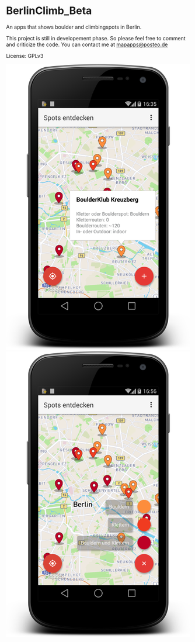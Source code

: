 # BerlinClimb_Beta

An apps that shows boulder and climbingspots in Berlin. 

This project is still in developement phase. So please feel free to comment and criticize the code. You can contact me at mapapps@posteo.de

License: GPLv3

![BerlinClimb_Beta_1](https://github.com/AConanDoyle/BerlinClimb_Beta/blob/BerlinClimb_Beta/screenshots/mapview.png?raw=true "MapView") 
![BerlinClimb_Beta_2](https://github.com/AConanDoyle/BerlinClimb_Beta/blob/BerlinClimb_Beta/screenshots/mapview_filter.png?raw=true "ListView")

